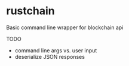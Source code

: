 # rustchain
Basic command line wrapper for blockchain api

TODO
- command line args vs. user input
- deserialize JSON responses
